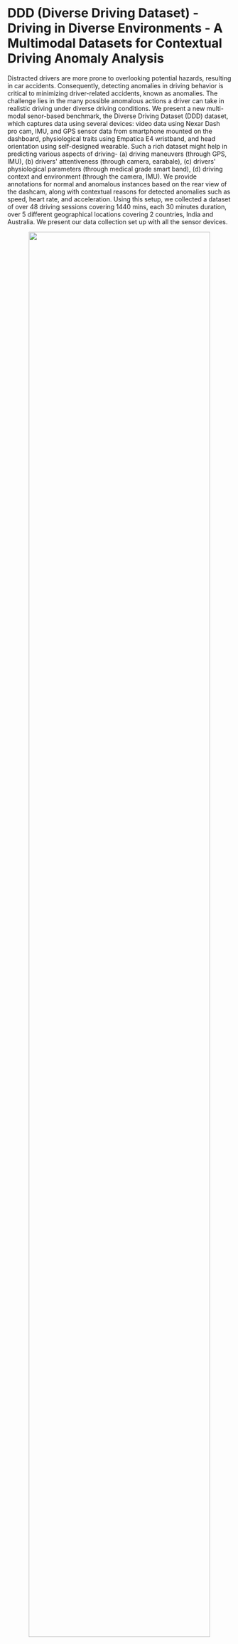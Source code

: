 # DDD (Diverse Driving Dataset) - Driving in Diverse Environments - A Multimodal Datasets for Contextual Driving Anomaly Analysis
Distracted drivers are more prone to overlooking potential hazards, resulting in car accidents. Consequently, detecting anomalies in driving behavior is critical to minimizing driver-related accidents, known as anomalies. The challenge lies in the many possible anomalous actions a driver can take in realistic driving under diverse driving conditions. We present a new multi-modal senor-based benchmark, the Diverse Driving Dataset (DDD) dataset, which captures data using several devices: video data using Nexar Dash pro cam, IMU, and GPS sensor data from smartphone mounted on the dashboard, physiological traits using Empatica E4 wristband, and head orientation using self-designed wearable. Such a rich dataset might help in predicting various aspects of driving- (a) driving maneuvers (through GPS, IMU), (b) drivers' attentiveness (through camera, earabale), (c) drivers' physiological parameters (through medical grade smart band), (d) driving context and environment (through the camera, IMU). We provide annotations for normal and anomalous instances based on the rear view of the dashcam, along with contextual reasons for detected anomalies such as speed, heart rate, and acceleration. Using this setup, we collected a dataset of over 48 driving sessions covering 1440 mins, each 30 minutes duration, over 5 different geographical locations covering 2 countries, India and Australia. We present our data collection set up with all the sensor devices.


<p align="center">
      <img src="DDD/DDD_setup/DataCollection.png" width="90%"/><br><strong>Fig.1:</strong> Data Collection setup while driving with 4 sensor devices worn and used by the driver.
</p>

## Dataset Description
The DDD code repository includes two folders for the two countries- India and Australia. Each country folder consists of a list of folders with names D1, D2, D3, and so on, corresponding to each trip, India with 42 trips and Australia with 6 trips. Each folder corresponding to drivers contains a list of subfolders named Smartphonesense, Wristband, Video_Data, Earable, and Annotations. However, driver’s data in Australia does not contain Earable and Samrtphonesense folders because of the unavailability of resources, such as developed Earable in Australia and the smartphone lacked internet connection to capture required data. Each folder contains files containing the data collected from the respective devices. The details about all the devices, their collected fields, sampling frequency, and file format are shown in Table 2. Smartphone-based
sensor data was collected from the developed application Safe Drive and stored collectively in sensor.csv with various fields listed in Table 2. Some of the driver's data in India does not contain smartphone sense data due to loss of connectivity. However, we record IMU data using the Nexar Dash Pro cam, stored in the sensor.txt files.  Wristband wearable sensor data leverages the CSV file format for individual sensor-based fields listed. Video of front and rear view is stored as “videoB.mp4" and
“videoA.mp4", respectively, each video of duration 1 minutes. Earable sensed data is stored as an earable.csv file with all the captured fields. Metadata, such as annotations about anomalous or normal instances and their context, are provided as annotations.csv files. Each folder corresponds to a single trip of a driver for 30 mins of continuous driving in a naturalistic setup. The folder contains subfolder video, which contains the front (driver view) and rear (on-road view) of the dashcam; sensor.csv, which contains IMU, GPS, and a few other sensor data captured using the mounted smartphone; earable.csv, which captures IMU for head movement of the driver, E4.zip which contains HR.csv,BVP.csv,IBI.csv,EDA.csv,TEMP.csv,ACC.csv and annotations.csv which contains the field of normal or anomalous instance and context field for those anomalies.


In the dataset we have given comprehensive metadata for all the sensors and their placemant. The collected attributes from each sensor is as shown below.

| `Parameters` | `Description`                                                                                |
|------------|--------------------------------------------------------------------------------------------|
| ts         | Timestamp (yyyy/mm/dd HH:MM:SS) from the ESP32 MCU after reading sensor values             |
| T          | Temperature reading of the indoor environment in celsius at time ts                        |
| H          | Humidity reading of the indoor environment in percentage at time ts                        |
| PMS1       | Less than 1 micron dust particle readings in parts per million (ppm) at time ts            |
| PMS2_5     | Less than 2.5 micron dust particle readings in ppm at time ts                              |
| PMS10      | Less than 10 micron dust particle readings in ppm at time ts                               |
| CO2        | Carbon dioxide concentration in ppm at time ts                                             |
| NO2        | Nitrogen dioxide concentration in ppm at time ts                                           |
| CO         | Carbon monoxide concentration in ppm at time ts                                            |
| VoC        | Volatile organic compounds concentration in parts per billion (ppb) at time ts             |
| C2H5OH     | Ethyl alcohol concentration in ppb at time ts                                              |
| ID         | Unique identifier of the deployed \ourmethod{} sensor                                      |
| Loc        | Location of DALTON sensor in the indoor environment                                        |
| Customer   | The name of the occupant who participated during the sensor deployment in his indoor space |
| Ph         | Phone number of the customer for urgent contact. Replaced with XXXX to preserve privacy    |


## Directory Structure
```
DDD
└── datasets
    └── India
        └── D1.zip-D2.zip-D3.zip-----D42.zip
            └── Wristband
            └── Smartphonesense (Absent for some cases due to connectivity issue)
            └── Video_Data
            └── Earable
            └── Annotations
    └── Australia
        └── D43.zip-D44.zip-D45.zip-----D48.zip
            └── Wristband
            └── Video_Data
            └── Annotations
└── codebase
    └── data_preprocessing.py
    └── accuracy_computation.py
    └── model.py
└── requirements.txt
└── README.md
LICENSE
```

## Installation:

To install use the following commands.
```bash
git clone https://github.com/SugandhPargal/DDD.git
pip install -r requirements.txt
mkdir datasets
cd datasets
```

Please download the dataset through [Google Drive](https://drive.google.com/drive/folders/1G96mcICCKixY2qjKHkemLcpLBJ7ooZJ9?usp=drive_link) and paste the data in datasets directory.
# Reference
To refer the DDD Datsset, please cite the following work.

BibTex Reference:
```
@article{to_be_declared,
  title={Driving in Diverse Environments - A Multimodal Datasets for Contextual Driving Anomaly Analysis},
  author={Pargal, Sugandh and Chakraborty, Sandip},
  year={2024}
}
```
For questions and general feedback, contact [Sugandh Pargal](https://sugandhpargal.github.io/sugandh20/).
